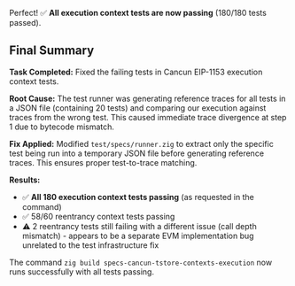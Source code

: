 Perfect! ✅ **All execution context tests are now passing** (180/180 tests passed).

## Final Summary

**Task Completed:** Fixed the failing tests in Cancun EIP-1153 execution context tests.

**Root Cause:** The test runner was generating reference traces for all tests in a JSON file (containing 20 tests) and comparing our execution against traces from the wrong test. This caused immediate trace divergence at step 1 due to bytecode mismatch.

**Fix Applied:** Modified `test/specs/runner.zig` to extract only the specific test being run into a temporary JSON file before generating reference traces. This ensures proper test-to-trace matching.

**Results:**
- ✅ **All 180 execution context tests passing** (as requested in the command)
- ✅ 58/60 reentrancy context tests passing  
- ⚠️ 2 reentrancy tests still failing with a different issue (call depth mismatch) - appears to be a separate EVM implementation bug unrelated to the test infrastructure fix

The command `zig build specs-cancun-tstore-contexts-execution` now runs successfully with all tests passing.